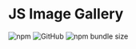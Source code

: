 # JS Image Gallery

![npm](https://img.shields.io/npm/v/js-image-gallery?style=flat-square)
![GitHub](https://img.shields.io/github/license/beardedbry/js-image-gallery?style=flat-square)
![npm bundle size](https://img.shields.io/bundlephobia/min/js-image-gallery?style=flat-square)
